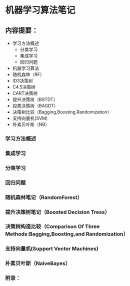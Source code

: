 # 机器学习算法笔记
## 内容提要：
* 学习方法概述
  * 分类学习
  * 集成学习
  * 回归问题
* 机器学习算法
 * 随机森林（RF）
  * ID3决策树
  * C4.5决策树
  * CART决策树
 * 提升决策树（BSTDT）
 * 投票决策树（BAGDT）
 * 决策树比较（Bagging,Boosting,Randomization）
 * 支持向量机(SVM)
 * 朴素贝叶斯（NB）
### 学习方法概述

### 集成学习
### 分类学习
### 回归问题
### 随机森林笔记（RandomForest）
### 提升决策树笔记（Boosted Decision Tress）
### 决策树构造比较（Comparison Of Three Methods:Bagging,Boosting,and Randomization）
### 支持向量机(Support Vector Machines)
### 朴素贝叶斯（NaiveBayes）
### 附录：
